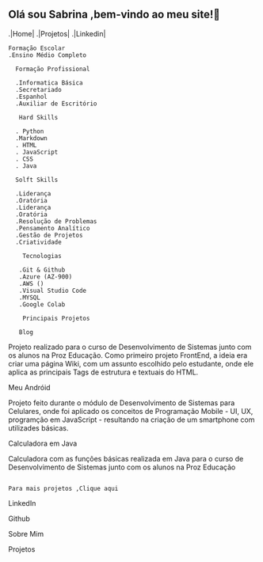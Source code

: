 ## Olá  sou Sabrina ,bem-vindo ao meu site!👋

  .|Home| 
  .|Projetos| 
  .|Linkedin|

    Formação Escolar 
    .Ensino Médio Completo 

      Formação Profissional  
      
      .Informatica Básica 
      .Secretariado 
      .Espanhol 
      .Auxiliar de Escritório 

       Hard Skills 
        
      . Python 
      .Markdown
      . HTML
      . JavaScript 
      . CSS 
      . Java 

      Solft Skills 

      .Liderança  
      .Oratória 
      .Liderança
      .Oratória 
      .Resolução de Problemas
      .Pensamento Analítico
      .Gestão de Projetos 
      .Criatividade  
      
        Tecnologias 

       .Git & Github 
       .Azure (AZ-900)
       .AWS () 
       .Visual Studio Code
       .MYSQL 
       .Google Colab 

        Principais Projetos 

       Blog 
       
Projeto realizado para o curso de Desenvolvimento de Sistemas junto com os alunos na Proz Educação. Como primeiro projeto FrontEnd, a ideia era criar uma página Wiki, com um assunto escolhido pelo estudante, onde ele aplica as principais Tags de estrutura e textuais do HTML.
       
Meu Andróid
       
Projeto feito durante o módulo de Desenvolvimento de Sistemas para Celulares, onde foi aplicado os conceitos de Programação Mobile - UI, UX, programção em JavaScript - resultando na criação de um smartphone com utilizades básicas.

Calculadora em Java 

Calculadora com as funções básicas realizada em Java para o curso de Desenvolvimento de Sistemas junto com os alunos na Proz Educação
      
                                                                                                          Para mais projetos ,Clique aqui

     

       
LinkedIn         
       
Github 

Sobre Mim
        
Projetos 	
       
         
	 
          
	   
            
	    

        

      






      

  

  
  
  
